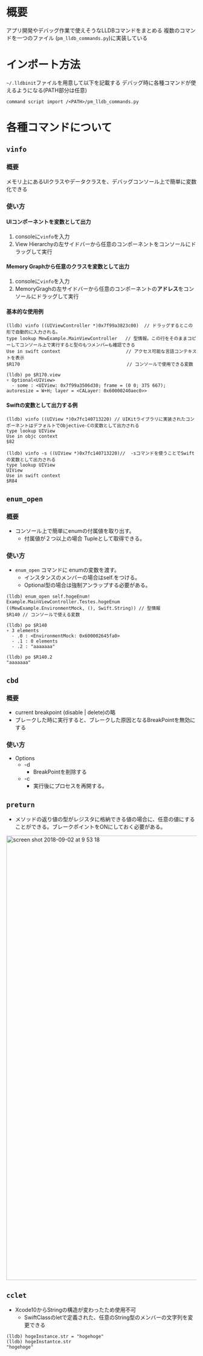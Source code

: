 # 概要
アプリ開発やデバッグ作業で使えそうなLLDBコマンドをまとめる
複数のコマンドを一つのファイル (`pm_lldb_commands.py`)に実装している

# インポート方法
`~/.lldbinit`ファイルを用意して以下を記載する
デバッグ時に各種コマンドが使えるようになる(PATH部分は任意)

```
command script import /<PATH>/pm_lldb_commands.py
```

# 各種コマンドについて
## `vinfo`
### 概要
メモリ上にあるUIクラスやデータクラスを、デバッグコンソール上で簡単に変数化できる
 
### 使い方
#### UIコンポーネントを変数として出力
1. consoleに`vinfo`を入力
2. View Hierarchyの左サイドバーから任意のコンポーネントをコンソールにドラッグして実行

#### Memory Graphから任意のクラスを変数として出力
1. consoleに`vinfo`を入力
2. MemoryGraghの左サイドバーから任意のコンポーネントの**アドレス**をコンソールにドラッグして実行
  
#### 基本的な使用例
```
(lldb) vinfo ((UIViewController *)0x7f99a3823c00)  // ドラッグするとこの形で自動的に入力される。
type lookup MewExample.MainViewController   // 型情報。この行をそのままコピーしてコンソール上で実行すると型のもつメンバ➖も確認できる
Use in swift context　 　　　　　　　　　　　　　// アクセス可能な言語コンテキストを表示
$R170   　　　　　　　　　　　　　　　　　　　　　　// コンソールで使用できる変数

(lldb) po $R170.view  
▿ Optional<UIView>   
  - some : <UIView: 0x7f99a3506d30; frame = (0 0; 375 667);    autoresize = W+H; layer = <CALayer: 0x60000240aec0>>    
```

#### Swiftの変数として出力する例
```
(lldb) vinfo ((UIView *)0x7fc140713220) // UIKitライブラリに実装されたコンポーネントはデフォルトでObjective-Cの変数として出力される
type lookup UIView
Use in objc context
$82

(lldb) vinfo -s ((UIView *)0x7fc140713220)//  -sコマンドを使うことでSwiftの変数として出力される
type lookup UIView
UIView
Use in swift context
$R84
```


## `enum_open`
### 概要
 * コンソール上で簡単にenumの付属値を取り出す。
	* 付属値が２つ以上の場合 Tupleとして取得できる。
	
### 使い方
 *  `enum_open` コマンドに enumの変数を渡す。
	* インスタンスのメンバーの場合はself.をつける。
	* Optional型の場合は強制アンラップする必要がある。  
	
```
(lldb) enum_open self.hogeEnum!
Example.MainViewController.Testes.hogeEnum
((MewExample.EnvironmentMock, (), Swift.String)) // 型情報
$R140 // コンソールで使える変数

(lldb) po $R140
▿ 3 elements
  - .0 : <EnvironmentMock: 0x600002645fa0>
  - .1 : 0 elements
  - .2 : "aaaaaaa"

(lldb) po $R140.2
"aaaaaaa"
```


## `cbd`
### 概要
* current breakpoint (disable | delete)の略
*  ブレークした時に実行すると、ブレークした原因となるBreakPointを無効にする
### 使い方
* Options
	* -d
		* BreakPointを削除する 
	* -c
		* 実行後にプロセスを再開する。


## `preturn`
* メソッドの返り値の型がレジスタに格納できる値の場合に、任意の値にすることができる。ブレークポイントをONにしておく必要がある。
<img width="1173" alt="screen shot 2018-09-02 at 9 53 18" src="https://user-images.githubusercontent.com/14083051/44951112-28f0d780-ae96-11e8-860d-0f0b844785e2.png">


## `cclet`
 * Xcode10からStringの構造が変わったため使用不可
	 * SwiftClassのletで定義された、任意のString型のメンバーの文字列を変更できる

```
(lldb) hogeInstance.str = "hogehoge"
(lldb) hogeInstantce.str
"hogehoge"
```
